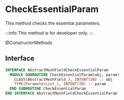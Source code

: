 # CheckEssentialParam

This method checks the essential parameters.

:::info
This method is for developer only.
:::

<span class="badge badge--secondary"> @ConstructorMethods </span>

## Interface

```fortran
INTERFACE AbstractMeshFieldCheckEssentialParam
  MODULE SUBROUTINE CheckEssentialParam(obj, param)
    CLASS(AbstractMeshField_), INTENT(IN) :: obj
    TYPE(ParameterList_), INTENT(IN) :: param
  END SUBROUTINE CheckEssentialParam
END INTERFACE AbstractMeshFieldCheckEssentialParam
```
